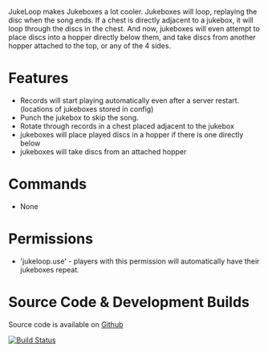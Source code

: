 JukeLoop makes Jukeboxes a lot cooler. Jukeboxes will loop, replaying the disc when the song ends.  If a chest is directly adjacent to a jukebox, it will loop through the discs in the chest.  And now, jukeboxes will even attempt to place discs into a hopper directly below them, and take discs from another hopper attached to the top, or any of the 4 sides.

Features
===

* Records will start playing automatically even after a server restart. (locations of jukeboxes stored in config)
* Punch the jukebox to skip the song.
* Rotate through records in a chest placed adjacent to the jukebox
* jukeboxes will place played discs in a hopper if there is one directly below
* jukeboxes will take discs from an attached hopper



Commands
===

 * None


Permissions
===

* 'jukeloop.use' - players with this permission will automatically have their jukeboxes repeat.


Source Code & Development Builds
===


Source code is available on [Github](http://github.com/andrepl/JukeLoop/)

[![Build Status](https://travis-ci.org/andrepl/JukeLoop.png)](https://travis-ci.org/andrepl/JukeLoop)
